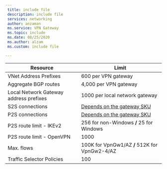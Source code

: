 ```yaml
---
 title: include file
 description: include file
 services: networking
 author: anzaman
 ms.service: VPN Gateway
 ms.topic: include
 ms.date: 08/25/2020
 ms.author: alzam
 ms.custom: include file

---
```


| Resource                                | Limit        |
|-----------------------------------------|------------------------------|
| VNet Address Prefixes                   | 600 per VPN gateway          |
| Aggregate BGP routes                    | 4,000 per VPN gateway        |
| Local Network Gateway address prefixes  | 1000 per local network gateway               |
| S2S connections                         | [Depends on the gateway SKU](../articles/vpn-gateway/vpn-gateway-about-vpngateways.md#gwsku)|
| P2S connections                         | [Depends on the gateway SKU](../articles/vpn-gateway/vpn-gateway-about-vpngateways.md#gwsku) |
| P2S route limit - IKEv2                 | 256 for non-Windows **/** 25 for Windows           |
| P2S route limit - OpenVPN               | 1000                         |
| Max. flows                              | 100K for VpnGw1/AZ  **/**  512K for VpnGw2-4/AZ|
| Traffic Selector Policies               | 100  |
